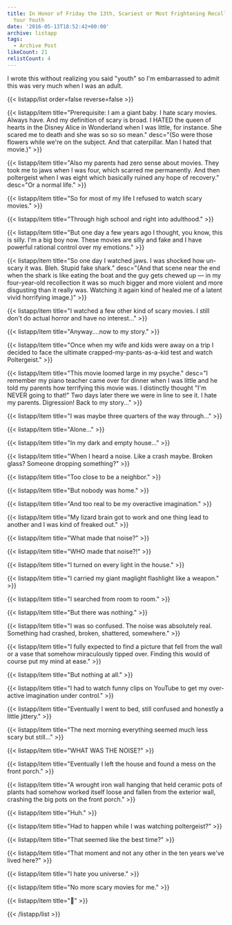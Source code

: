 ```yaml
---
title: In Honor of Friday the 13th, Scariest or Most Frightening Recollection From
  Your Youth
date: '2016-05-13T18:52:42+00:00'
archive: listapp
tags: 
  - Archive Post
likeCount: 21
relistCount: 4
---
```


I wrote this without realizing you said "youth" so I'm embarrassed to admit this was very much when I was an adult.

<!--more-->

{{< listapp/list order=false reverse=false >}}

   {{< listapp/item title="Prerequisite: I am a giant baby. I hate scary movies. Always have. And my definition of scary is broad. I HATED the queen of hearts in the Disney Alice in Wonderland when I was little, for instance. She scared me to death and she was so so so mean."
      desc="(So were those flowers while we're on the subject. And that caterpillar. Man I hated that movie.)" >}}

   {{< listapp/item title="Also my parents had zero sense about movies. They took me to jaws when I was four, which scarred me permanently. And then poltergeist when I was eight which basically ruined any hope of recovery."
      desc="Or a normal life." >}}

   {{< listapp/item title="So for most of my life I refused to watch scary movies." >}}

   {{< listapp/item title="Through high school and right into adulthood." >}}

   {{< listapp/item title="But one day a few years ago I thought, you know, this is silly. I'm a big boy now. These movies are silly and fake and I have powerful rational control over my emotions." >}}

   {{< listapp/item title="So one day I watched jaws. I was shocked how un-scary it was. Bleh. Stupid fake shark."
      desc="(And that scene near the end when the shark is like eating the boat and the guy gets chewed up — in my four-year-old recollection it was so much bigger and more violent and more disgusting than it really was. Watching it again kind of healed me of a latent vivid horrifying image.)" >}}

   {{< listapp/item title="I watched a few other kind of scary movies. I still don't do actual horror and have no interest..." >}}

   {{< listapp/item title="Anyway....now to my story." >}}

   {{< listapp/item title="Once when my wife and kids were away on a trip I decided to face the ultimate crapped-my-pants-as-a-kid test and watch Poltergeist." >}}

   {{< listapp/item title="This movie loomed large in my psyche."
      desc="I remember my piano teacher came over for dinner when I was little and he told my parents how terrifying this movie was. I distinctly thought \"I'm NEVER going to that!\" Two days later there we were in line to see it. I hate my parents. Digression! Back to my story..." >}}

   {{< listapp/item title="I was maybe three quarters of the way through..." >}}

   {{< listapp/item title="Alone..." >}}

   {{< listapp/item title="In my dark and empty house..." >}}

   {{< listapp/item title="When I heard a noise. Like a crash maybe. Broken glass? Someone dropping something?" >}}

   {{< listapp/item title="Too close to be a neighbor." >}}

   {{< listapp/item title="But nobody was home." >}}

   {{< listapp/item title="And too real to be my overactive imagination." >}}

   {{< listapp/item title="My lizard brain got to work and one thing lead to another and I was kind of freaked out." >}}

   {{< listapp/item title="What made that noise?" >}}

   {{< listapp/item title="WHO made that noise?!" >}}

   {{< listapp/item title="I turned on every light in the house." >}}

   {{< listapp/item title="I carried my giant maglight flashlight like a weapon." >}}

   {{< listapp/item title="I searched from room to room." >}}

   {{< listapp/item title="But there was nothing." >}}

   {{< listapp/item title="I was so confused. The noise was absolutely real. Something had crashed, broken, shattered, somewhere." >}}

   {{< listapp/item title="I fully expected to find a picture that fell from the wall or a vase that somehow miraculously tipped over. Finding this would of course put my mind at ease." >}}

   {{< listapp/item title="But nothing at all." >}}

   {{< listapp/item title="I had to watch funny clips on YouTube to get my over-active imagination under control." >}}

   {{< listapp/item title="Eventually I went to bed, still confused and honestly a little jittery." >}}

   {{< listapp/item title="The next morning everything seemed much less scary but still..." >}}

   {{< listapp/item title="WHAT WAS THE NOISE?" >}}

   {{< listapp/item title="Eventually I left the house and found a mess on the front porch." >}}

   {{< listapp/item title="A wrought iron wall hanging that held ceramic pots of plants had somehow worked itself loose and fallen from the exterior wall, crashing the big pots on the front porch." >}}

   {{< listapp/item title="Huh." >}}

   {{< listapp/item title="Had to happen while I was watching poltergeist?" >}}

   {{< listapp/item title="That seemed like the best time?" >}}

   {{< listapp/item title="That moment and not any other in the ten years we've lived here?" >}}

   {{< listapp/item title="I hate you universe." >}}

   {{< listapp/item title="No more scary movies for me." >}}

   {{< listapp/item title="👻" >}}

{{< /listapp/list >}}

